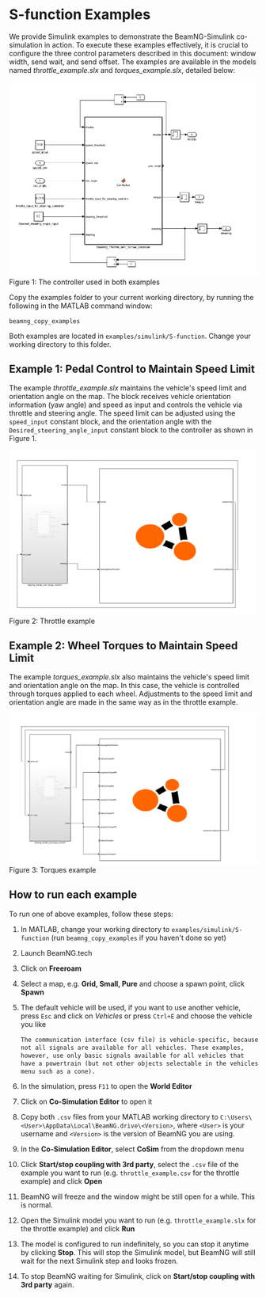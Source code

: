 # S-function Examples

We provide Simulink examples to demonstrate the BeamNG-Simulink co-simulation in action. To execute these examples effectively, it is crucial to configure the three control parameters described in this document: window width, send wait, and send offset. The examples are available in the models named *throttle_example.slx* and *torques_example.slx*, detailed below:

![Figure 1: The controller used in both examples](../../media/m_function.png)
    Figure 1: The controller used in both examples


Copy the examples folder to your current working directory, by running the following in the MATLAB command window:

```
beamng_copy_examples
```

Both examples are located in `examples/simulink/S-function`. Change your working directory to this folder.

## Example 1: Pedal Control to Maintain Speed Limit

The example *throttle_example.slx* maintains the vehicle's speed limit and orientation angle on the map. The block receives vehicle orientation information (yaw angle) and speed as input and controls the vehicle via throttle and steering angle. The speed limit can be adjusted using the `speed_input` constant block, and the orientation angle with the `Desired_steering_angle_input` constant block to the controller as shown in Figure 1.

![Figure 2: The controller function of the Simulink model](../../media/throttle.png)
    Figure 2: Throttle example

## Example 2: Wheel Torques to Maintain Speed Limit

The example *torques_example.slx* also maintains the vehicle's speed limit and orientation angle on the map. In this case, the vehicle is controlled through torques applied to each wheel. Adjustments to the speed limit and orientation angle are made in the same way as in the throttle example.


![Figure 3: The controller function of the Simulink model](../../media/torques.png)
    Figure 3: Torques example

## How to run each example

To run one of above examples, follow these steps:

1. In MATLAB, change your working directory to `examples/simulink/S-function` (run `beamng_copy_examples` if you haven't done so yet)
2. Launch BeamNG.tech
3. Click on **Freeroam**
4. Select a map, e.g. **Grid, Small, Pure** and choose a spawn point, click **Spawn**
5. The default vehicle will be used, if you want to use another vehicle, press `Esc` and click on *Vehicles* or press `Ctrl+E` and choose the vehicle you like
   
   ```{note}
   The communication interface (csv file) is vehicle-specific, because not all signals are available for all vehicles. These examples, however, use only basic signals available for all vehicles that have a powertrain (but not other objects selectable in the vehicles menu such as a cone).
   ```
6. In the simulation, press `F11` to open the **World Editor**
7. Click on **Co-Simulation Editor** to open it
8. Copy both `.csv` files from your MATLAB working directory to `C:\Users\<User>\AppData\Local\BeamNG.drive\<Version>`, where `<User>` is your username and `<Version>` is the version of BeamNG you are using.
9. In the **Co-Simulation Editor**, select **CoSim** from the dropdown menu
10. Click **Start/stop coupling with 3rd party**, select the `.csv` file of the example you want to run (e.g. `throttle_example.csv` for the throttle example) and click **Open**
11. BeamNG will freeze and the window might be still open for a while. This is normal.
12. Open the Simulink model you want to run (e.g. `throttle_example.slx` for the throttle example) and click **Run**
13. The model is configured to run indefinitely, so you can stop it anytime by clicking **Stop**. This will stop the Simulink model, but BeamNG will still wait for the next Simulink step and looks frozen.
14. To stop BeamNG waiting for Simulink, click on **Start/stop coupling with 3rd party** again.
